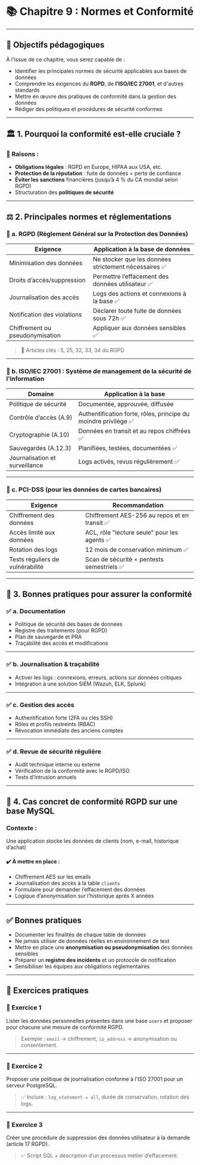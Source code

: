 # 📚 Chapitre 9 : Normes et Conformité

---

## 🎯 Objectifs pédagogiques

À l’issue de ce chapitre, vous serez capable de :
- Identifier les principales normes de sécurité applicables aux bases de données
- Comprendre les exigences du **RGPD**, de **l’ISO/IEC 27001**, et d'autres standards
- Mettre en œuvre des pratiques de conformité dans la gestion des données
- Rédiger des politiques et procédures de sécurité conformes

---

## 🏛️ 1. Pourquoi la conformité est-elle cruciale ?

### 📌 Raisons :
- **Obligations légales** : RGPD en Europe, HIPAA aux USA, etc.
- **Protection de la réputation** : fuite de données = perte de confiance
- **Éviter les sanctions** financières (jusqu’à 4 % du CA mondial selon RGPD)
- Structuration des **politiques de sécurité**

---

## ⚖️ 2. Principales normes et réglementations

### 📘 a. RGPD (Règlement Général sur la Protection des Données)

| Exigence                          | Application à la base de données                       |
|----------------------------------|--------------------------------------------------------|
| Minimisation des données         | Ne stocker que les données strictement nécessaires ✅   |
| Droits d’accès/suppression       | Permettre l’effacement des données utilisateur ✅       |
| Journalisation des accès         | Logs des actions et connexions à la base ✅             |
| Notification des violations      | Déclarer toute fuite de données sous 72h ✅             |
| Chiffrement ou pseudonymisation  | Appliquer aux données sensibles ✅                      |

> 🔎 Articles clés : 5, 25, 32, 33, 34 du RGPD

---

### 📘 b. ISO/IEC 27001 : Système de management de la sécurité de l’information

| Domaine                          | Application à la base                                  |
|----------------------------------|--------------------------------------------------------|
| Politique de sécurité            | Documentée, approuvée, diffusée                        |
| Contrôle d’accès (A.9)           | Authentification forte, rôles, principe du moindre privilège ✅ |
| Cryptographie (A.10)             | Données en transit et au repos chiffrées ✅             |
| Sauvegardes (A.12.3)             | Planifiées, testées, documentées ✅                     |
| Journalisation et surveillance   | Logs activés, revus régulièrement ✅                    |

---

### 📘 c. PCI-DSS (pour les données de cartes bancaires)

| Exigence                          | Recommandation                                          |
|----------------------------------|----------------------------------------------------------|
| Chiffrement des données          | Chiffrement AES-256 au repos et en transit ✅             |
| Accès limité aux données         | ACL, rôle "lecture seule" pour les agents ✅              |
| Rotation des logs                | 12 mois de conservation minimum ✅                        |
| Tests réguliers de vulnérabilité | Scan de sécurité + pentests semestriels ✅               |

---

## 🧾 3. Bonnes pratiques pour assurer la conformité

### ✅ a. Documentation
- Politique de sécurité des bases de données
- Registre des traitements (pour RGPD)
- Plan de sauvegarde et PRA
- Traçabilité des accès et modifications

---

### ✅ b. Journalisation & traçabilité
- Activer les logs : connexions, erreurs, actions sur données critiques
- Intégration à une solution SIEM (Wazuh, ELK, Splunk)

---

### ✅ c. Gestion des accès
- Authentification forte (2FA ou clés SSH)
- Rôles et profils restreints (RBAC)
- Révocation immédiate des anciens comptes

---

### ✅ d. Revue de sécurité régulière
- Audit technique interne ou externe
- Vérification de la conformité avec le RGPD/ISO
- Tests d'intrusion annuels

---

## 🧠 4. Cas concret de conformité RGPD sur une base MySQL

### Contexte :
Une application stocke les données de clients (nom, e-mail, historique d’achat)

#### ✔️ À mettre en place :
- Chiffrement AES sur les emails
- Journalisation des accès à la table `clients`
- Formulaire pour demander l’effacement des données
- Logique d’anonymisation sur l’historique après X années

---

## ✅ Bonnes pratiques

- Documenter les finalités de chaque table de données
- Ne jamais utiliser de données réelles en environnement de test
- Mettre en place une **anonymisation ou pseudonymisation** des données sensibles
- Préparer un **registre des incidents** et un protocole de notification
- Sensibiliser les équipes aux obligations réglementaires

---

## 🧪 Exercices pratiques

### 🧩 Exercice 1
Lister les données personnelles présentes dans une base `users` et proposer pour chacune une mesure de conformité RGPD.

> Exemple : `email` → chiffrement, `ip_address` → anonymisation ou consentement.

---

### 🧩 Exercice 2
Proposer une politique de journalisation conforme à l’ISO 27001 pour un serveur PostgreSQL.

> ✅ Inclure : `log_statement = all`, durée de conservation, rotation des logs.

---

### 🧩 Exercice 3
Créer une procédure de suppression des données utilisateur à la demande (article 17 RGPD).

> ✅ Script SQL + description d’un processus métier d’effacement.
